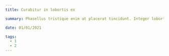 ```yaml
---
title: Curabitur in lobortis ex

summary: Phasellus tristique enim at placerat tincidunt. Integer lobortis libero vitae sem eleifend bibendum. Ut sit amet tortor

date: 01/01/2021

tags:
  - 1
  - 2
---
```

